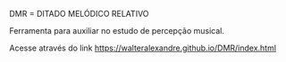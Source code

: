 DMR = DITADO MELÓDICO RELATIVO

Ferramenta para auxiliar no estudo de percepção musical.

Acesse através do link https://walteralexandre.github.io/DMR/index.html
